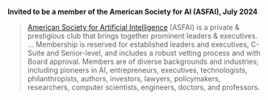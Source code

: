 **Invited to be a member of the American Society for AI (ASFAI), July 2024**

> [American Society for Artificial Intelligence](https://www.asfai.org) (ASFAI) is a private & prestigious club that brings together prominent leaders & executives.
> ...
> Membership is reserved for established leaders and executives, C-Suite and Senior-level, and includes a robust vetting process and with Board approval. Members are of diverse backgrounds and industries; including pioneers in AI, entrepreneurs, executives, technologists, philanthropists, authors, investors, lawyers, policymakers, researchers, computer scientists, engineers, doctors, and professors.
